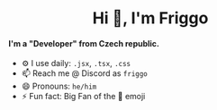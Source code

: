 <!--
**MrFriggo/MrFriggo** is a ✨ _special_ ✨ repository because its `README.md` (this file) appears on your GitHub profile.

Here are some ideas to get you started:

- 🔭 I’m currently working on ...
- 🌱 I’m currently learning ...
- 👯 I’m looking to collaborate on ...
- 🤔 I’m looking for help with ...
- 💬 Ask me about ...
- 📫 How to reach me: ...
- 😄 Pronouns: ...
- ⚡ Fun fact: ...
-->
<!--- 🌱 I’m currently working on `BeastBlock.cz`.-->

<h1 align="center">Hi 👋, I'm Friggo</h1>

#### I'm a "Developer" from Czech republic.
- ⚙️ I use daily: `.jsx`, `.tsx`, `.css`
- 📫 Reach me @ Discord as `friggo`
- 😄 Pronouns: `he/him`
- ⚡ Fun fact: Big Fan of the 🌙 emoji